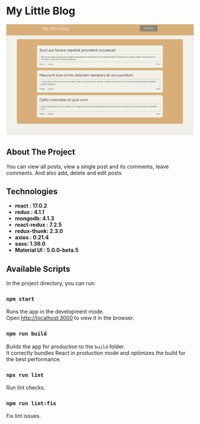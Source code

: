 # My Little Blog

![](gif/TestProject.gif)

## About The Project

You can view all posts, view a single post and its comments, leave comments. And also add, delete and edit posts
## Technologies
* **react : 17.0.2**
* **redux : 4.1.1**
* **mongodb: 4.1.3**
* **react-redux : 7.2.5**
* **redux-thunk: 2.3.0**
* **axios : 0.21.4**
* **sass: 1.39.0**
* **Material UI : 5.0.0-beta.5**

## Available Scripts

In the project directory, you can run:

### `npm start`

Runs the app in the development mode.\
Open [http://localhost:3000](http://localhost:3000) to view it in the browser.

### `npm run build`

Builds the app for production to the `build` folder.\
It correctly bundles React in production mode and optimizes the build for the best performance.

### `npx run lint `

Run lint checks.

### `npm run lint:fix`

Fix lint issues.

